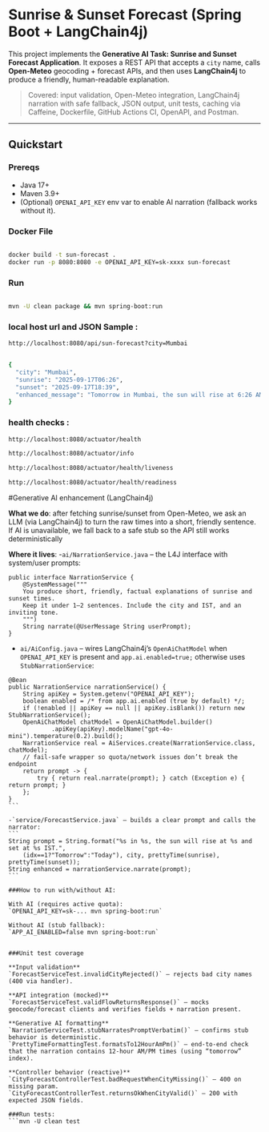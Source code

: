 # Sunrise & Sunset Forecast (Spring Boot + LangChain4j)

This project implements the **Generative AI Task: Sunrise and Sunset Forecast Application**. It exposes
a REST API that accepts a `city` name, calls **Open-Meteo** geocoding + forecast APIs, and then uses
**LangChain4j** to produce a friendly, human-readable explanation.

> Covered: input validation, Open-Meteo integration, LangChain4j narration with safe fallback, JSON output,
> unit tests, caching via Caffeine, Dockerfile, GitHub Actions CI, OpenAPI, and Postman.

---

## Quickstart

### Prereqs
- Java 17+
- Maven 3.9+
- (Optional) `OPENAI_API_KEY` env var to enable AI narration (fallback works without it).



### Docker File
```bash

docker build -t sun-forecast .
docker run -p 8080:8080 -e OPENAI_API_KEY=sk-xxxx sun-forecast

```
### Run
```bash

mvn -U clean package && mvn spring-boot:run

```

### local host url and JSON Sample :
```bash
http://localhost:8080/api/sun-forecast?city=Mumbai


{
  "city": "Mumbai",
  "sunrise": "2025-09-17T06:26",
  "sunset": "2025-09-17T18:39",
  "enhanced_message": "Tomorrow in Mumbai, the sun will rise at 6:26 AM and set at 6:39 PM IST. Don't miss the beautiful golden hour!"
}

```

### health checks :
```bash
http://localhost:8080/actuator/health

http://localhost:8080/actuator/info

http://localhost:8080/actuator/health/liveness

http://localhost:8080/actuator/health/readiness
```

#Generative AI enhancement (LangChain4j)

**What we do**: after fetching sunrise/sunset from Open-Meteo, we ask an LLM (via LangChain4j) to turn the raw times into a short, friendly sentence. If AI is unavailable, we fall back to a safe stub so the API still works deterministically

**Where it lives**:
-`ai/NarrationService.java` – the L4J interface with system/user prompts:

```
public interface NarrationService {
    @SystemMessage("""
    You produce short, friendly, factual explanations of sunrise and sunset times.
    Keep it under 1–2 sentences. Include the city and IST, and an inviting tone.
    """)
    String narrate(@UserMessage String userPrompt);
}
```

- `ai/AiConfig.java` – wires LangChain4j’s `OpenAiChatModel` when `OPENAI_API_KEY` is present and `app.ai.enabled=true;` otherwise uses `StubNarrationService`:
````
@Bean
public NarrationService narrationService() {
    String apiKey = System.getenv("OPENAI_API_KEY");
    boolean enabled = /* from app.ai.enabled (true by default) */;
    if (!enabled || apiKey == null || apiKey.isBlank()) return new StubNarrationService();
    OpenAiChatModel chatModel = OpenAiChatModel.builder()
            .apiKey(apiKey).modelName("gpt-4o-mini").temperature(0.2).build();
    NarrationService real = AiServices.create(NarrationService.class, chatModel);
    // fail-safe wrapper so quota/network issues don’t break the endpoint
    return prompt -> {
        try { return real.narrate(prompt); } catch (Exception e) { return prompt; }
    };
}
```

-`service/ForecastService.java` – builds a clear prompt and calls the narrator:
```
String prompt = String.format("%s in %s, the sun will rise at %s and set at %s IST.",
    (idx==1?"Tomorrow":"Today"), city, prettyTime(sunrise), prettyTime(sunset));
String enhanced = narrationService.narrate(prompt);
```

###How to run with/without AI:

With AI (requires active quota):
`OPENAI_API_KEY=sk-... mvn spring-boot:run`

Without AI (stub fallback):
`APP_AI_ENABLED=false mvn spring-boot:run`


###Unit test coverage

**Input validation**
`ForecastServiceTest.invalidCityRejected()` – rejects bad city names (400 via handler).

**API integration (mocked)**
`ForecastServiceTest.validFlowReturnsResponse()` – mocks geocode/forecast clients and verifies fields + narration present.

**Generative AI formatting**
`NarrationServiceTest.stubNarratesPromptVerbatim()` – confirms stub behavior is deterministic.
`PrettyTimeFormattingTest.formatsTo12HourAmPm()` – end-to-end check that the narration contains 12-hour AM/PM times (using “tomorrow” index).

**Controller behavior (reactive)**
`CityForecastControllerTest.badRequestWhenCityMissing()` – 400 on missing param.
`CityForecastControllerTest.returnsOkWhenCityValid()` – 200 with expected JSON fields.

###Run tests: 
```mvn -U clean test